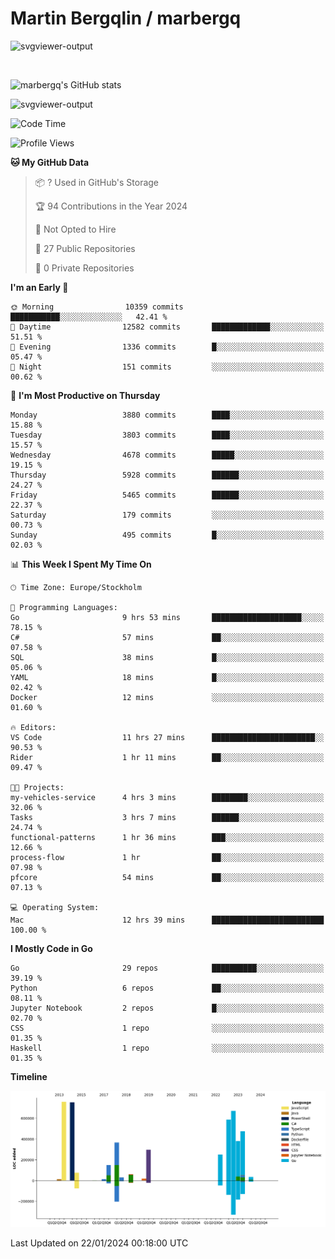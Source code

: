 # Martin Bergqlin / marbergq

![svgviewer-output](https://user-images.githubusercontent.com/2405410/206014777-22d41ecb-c24f-421d-b7d9-bba2cb5bb0de.svg)

<br>

<!--- [![Martin's Week](https://github-readme-stats.vercel.app/api/wakatime?username=marbergq&theme=dark)](https://github.com/anuraghazra/github-readme-stats) -->

![marbergq's GitHub stats](https://github-readme-stats.vercel.app/api?username=marbergq&count_private=true&show_icons=true)

![svgviewer-output](https://wakatime.com/badge/user/3f0a2069-6683-4e19-9a4a-7d21ea815067.svg)

<!--START_SECTION:waka-->
![Code Time](http://img.shields.io/badge/Code%20Time-3%2C672%20hrs%2018%20mins-blue)

![Profile Views](http://img.shields.io/badge/Profile%20Views-0-blue)

**🐱 My GitHub Data** 

> 📦 ? Used in GitHub's Storage 
 > 
> 🏆 94 Contributions in the Year 2024
 > 
> 🚫 Not Opted to Hire
 > 
> 📜 27 Public Repositories 
 > 
> 🔑 0 Private Repositories 
 > 
**I'm an Early 🐤** 

```text
🌞 Morning                10359 commits       ███████████░░░░░░░░░░░░░░   42.41 % 
🌆 Daytime                12582 commits       █████████████░░░░░░░░░░░░   51.51 % 
🌃 Evening                1336 commits        █░░░░░░░░░░░░░░░░░░░░░░░░   05.47 % 
🌙 Night                  151 commits         ░░░░░░░░░░░░░░░░░░░░░░░░░   00.62 % 
```
📅 **I'm Most Productive on Thursday** 

```text
Monday                   3880 commits        ████░░░░░░░░░░░░░░░░░░░░░   15.88 % 
Tuesday                  3803 commits        ████░░░░░░░░░░░░░░░░░░░░░   15.57 % 
Wednesday                4678 commits        █████░░░░░░░░░░░░░░░░░░░░   19.15 % 
Thursday                 5928 commits        ██████░░░░░░░░░░░░░░░░░░░   24.27 % 
Friday                   5465 commits        ██████░░░░░░░░░░░░░░░░░░░   22.37 % 
Saturday                 179 commits         ░░░░░░░░░░░░░░░░░░░░░░░░░   00.73 % 
Sunday                   495 commits         █░░░░░░░░░░░░░░░░░░░░░░░░   02.03 % 
```


📊 **This Week I Spent My Time On** 

```text
🕑︎ Time Zone: Europe/Stockholm

💬 Programming Languages: 
Go                       9 hrs 53 mins       ████████████████████░░░░░   78.15 % 
C#                       57 mins             ██░░░░░░░░░░░░░░░░░░░░░░░   07.58 % 
SQL                      38 mins             █░░░░░░░░░░░░░░░░░░░░░░░░   05.06 % 
YAML                     18 mins             █░░░░░░░░░░░░░░░░░░░░░░░░   02.42 % 
Docker                   12 mins             ░░░░░░░░░░░░░░░░░░░░░░░░░   01.60 % 

🔥 Editors: 
VS Code                  11 hrs 27 mins      ███████████████████████░░   90.53 % 
Rider                    1 hr 11 mins        ██░░░░░░░░░░░░░░░░░░░░░░░   09.47 % 

🐱‍💻 Projects: 
my-vehicles-service      4 hrs 3 mins        ████████░░░░░░░░░░░░░░░░░   32.06 % 
Tasks                    3 hrs 7 mins        ██████░░░░░░░░░░░░░░░░░░░   24.74 % 
functional-patterns      1 hr 36 mins        ███░░░░░░░░░░░░░░░░░░░░░░   12.66 % 
process-flow             1 hr                ██░░░░░░░░░░░░░░░░░░░░░░░   07.98 % 
pfcore                   54 mins             ██░░░░░░░░░░░░░░░░░░░░░░░   07.13 % 

💻 Operating System: 
Mac                      12 hrs 39 mins      █████████████████████████   100.00 % 
```

**I Mostly Code in Go** 

```text
Go                       29 repos            ██████████░░░░░░░░░░░░░░░   39.19 % 
Python                   6 repos             ██░░░░░░░░░░░░░░░░░░░░░░░   08.11 % 
Jupyter Notebook         2 repos             █░░░░░░░░░░░░░░░░░░░░░░░░   02.70 % 
CSS                      1 repo              ░░░░░░░░░░░░░░░░░░░░░░░░░   01.35 % 
Haskell                  1 repo              ░░░░░░░░░░░░░░░░░░░░░░░░░   01.35 % 
```



**Timeline**

![Lines of Code chart](https://raw.githubusercontent.com/marbergq/marbergq/main/assets/bar_graph.png)


 Last Updated on 22/01/2024 00:18:00 UTC
<!--END_SECTION:waka-->

